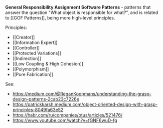 **General Responsibility Assignment Software Patterns** - patterns that answer the question "What object is responsible for what?", and is related to [[GOF Patterns]], being more high-level principles.

Principles:
- [[Creator]]
- [[Information Expert]]
- [[Controller]]
- [[Protected Variations]]
- [[Indirection]]
- [[Low Coupling & High Cohesion]]
- [[Polymorphism]]
- [[Pure Fabrication]]

See:
- https://medium.com/@ReganKoopmans/understanding-the-grasp-design-patterns-2cab23c7226e
- https://patrickkarsh.medium.com/object-oriented-design-with-grasp-principles-8049fa63e52
- https://habr.com/ru/companies/otus/articles/521476/
- https://www.youtube.com/watch?v=fGNF6wuD-fg
